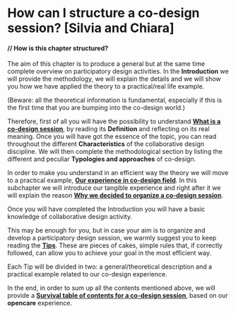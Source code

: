 # How can I structure a co-design session? [Silvia and Chiara]


#### // How is this chapter structured?

The aim of this chapter is to produce a general but at the same time complete overview on participatory design activities.
In the **Introduction** we will provide the methodology, we will explain the details and we will show you how we have applied the theory to a practical/real life example.

(Beware: all the theoretical information is fundamental, especially if this is the first time that you are bumping into the co-design world.)

Therefore, first of all you will have the possibility to understand **[What is a co-design session](what_is_a_co-design_session.md)**, by reading its **Definition** and reflecting on its real meaning.
Once you will have got the essence of the topic, you can read throughout the different **Characteristics** of the collaborative design discipline.
We will then complete the methodological section by listing the different and peculiar **Typologies and approaches** of co-design.

In order to make you understand in an efficient way the theory we will move to a practical example, **[Our experience in co-design field](our_experience_in_co-design_field.md)**. In this subchapter we will introduce our tangible experience and right after it we will explain the reason **[Why we decided to organize a co-design session](why_we_decided_to_organize_a_co-design_session.md)**.

Once you will have completed the Introduction you will have a basic knowledge of collaborative design activity.

This may be enough for you, but in case your aim is to organize and develop a participatory design session, we warmly suggest you to keep reading the **[Tips](tips.md)**.
These are pieces of cakes, simple rules that, if correctly followed, can allow you to achieve your goal in the most efficient way.

Each Tip will be divided in two: a general/theoretical description and a practical example related to our co-design experience.

In the end, in order to sum up all the contents mentioned above, we will provide a **[Survival table of contents for a co-design session](overview__survival_table_of_contents_for_a_co-desi.md)**, based on our **opencare** experience.